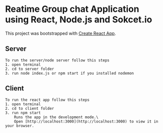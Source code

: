 # Reatime Group chat Application using React, Node.js and Sokcet.io

This project was bootstrapped with [Create React App](https://github.com/facebook/create-react-app).

## Server
    To run the server/node server follow this steps
    1. open terminal
    2. cd to server folder
    3. run node index.js or npm start if you installed nodemon

## Client
    To run the react app follow this steps
    1. open terminal
    2. cd to client folder
    3. run npm start
        Runs the app in the development mode.\
        Open [http://localhost:3000](http://localhost:3000) to view it in your browser.
